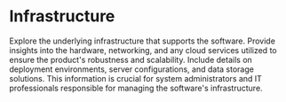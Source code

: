 # Infrastructure

Explore the underlying infrastructure that supports the software. Provide insights into the hardware, networking, and any cloud services utilized to ensure the product's robustness and scalability. Include details on deployment environments, server configurations, and data storage solutions. This information is crucial for system administrators and IT professionals responsible for managing the software's infrastructure.